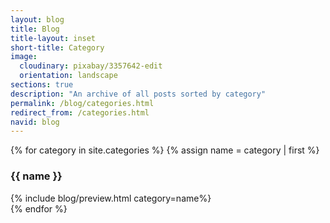 ```yaml
---
layout: blog
title: Blog
title-layout: inset
short-title: Category
image:
  cloudinary: pixabay/3357642-edit
  orientation: landscape
sections: true
description: "An archive of all posts sorted by category"
permalink: /blog/categories.html
redirect_from: /categories.html
navid: blog
---
```


{% for category in site.categories %}
{% assign name = category | first %}
<div id="{{ name }}" class="hidden">
  <section class="dark-grey">
    <h3>{{ name }}</h3>
  </section>
  <section class="grey">
    {% include blog/preview.html category=name%}
  </section>
</div>
{% endfor %}
